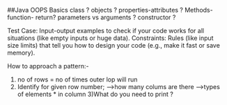 ##Java OOPS Basics
class ?
objects ?
properties-attributes ?
Methods-function- return?
parameters vs arguments ?
constructor ?


Test Case: Input-output examples to check if your code works for all situations (like empty inputs or huge data).
Constraints: Rules (like input size limits) that tell you how to design your code (e.g., make it fast or save memory).


How to approach a pattern:-
1. no of rows = no of times outer lop will run
2. Identify for given row number;
  -->how many colums are there 
  -->types of elements * in column 
3)What do you need to print ?
